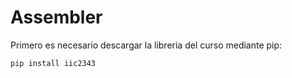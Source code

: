 # Assembler

Primero es necesario descargar la libreria del curso mediante pip:

```pip install iic2343```